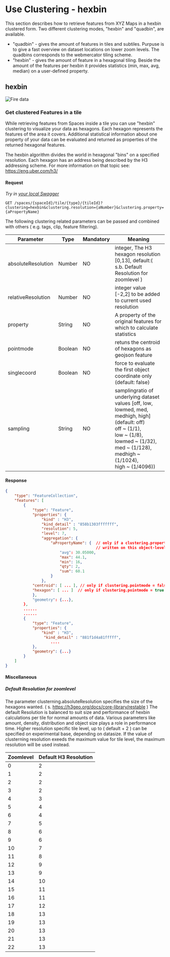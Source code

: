 # Use Clustering - hexbin

This section describes how to retrieve features from XYZ Maps in a
hexbin clustered form. Two different clustering modes, "hexbin" and "quadbin", are available.

* "quadbin" - gives the amount of features in tiles and subtiles. Purpuse is to give a fast overview on dataset locations on lower zoom levels. The quadbins corresponds to the webmercator tiling scheme. 
* "hexbin"  - gives the amount of feature in a hexagonal tiling. Beside the amount of the features per hexbin it provides  statistics (min, max, avg, median) on a user-defined property.

## hexbin

![Fire data](../images/hexbin.1.jpg)

### Get clustered Features in a tile

While retrieving features from Spaces inside a tile you can use "hexbin"
clustering to visualize your data as hexagons. Each hexagon represents the features of the area it
covers. Additional statistical information about one property of your data can be evaluated and
returned as properties of the returned hexagonal features.

The hexbin algorithm divides the world in hexagonal "bins" on a specified resolution.
Each hexagon has an address being described by the H3 addressing scheme.
For more information on that topic see: <https://eng.uber.com/h3/>

#### Request

*Try in [your local Swagger](http://localhost:8888/hub/static/swagger/#/Read%20Features/getFeaturesByTile)*

```HTTP
GET /spaces/{spaceId}/tile/{type}/{tileId}?clustering=hexbin&clustering.resolution={aNumber}&clustering.property={aPropertyName}
```

The following clustering related parameters can be passed and combined with others ( e.g. tags, clip, feature filtering).

| Parameter   | Type    | Mandatory | Meaning                                                               |
|-------------|---------|-----------|-----------------------------------------------------------------------|
| absoluteResolution  | Number  | NO | integer, The H3 hexagon resolution [0,13], default:( s.b. Default Resolution for zoomlevel  ) |
| relativeResolution | Number  | NO | integer value [-2,2] to be added to current used resolution  |
| property    | String  | NO        | A property of the original features for which to calculate statistics |
| pointmode   | Boolean | NO        | retuns the centroid of hexagons as geojson feature                    |
| singlecoord | Boolean | NO        | force to evaluate the first object coordinate only (default: false)   |
| sampling    | String  | NO        | samplingratio of underlying dataset<br>values [off, low, lowmed, med, medhigh, high] (default: off)<br>off ~ (1/1),<br>low ~ (1/8),<br>lowmed ~ (1/32),<br>med ~ (1/128),<br>medhigh ~ (1/1024),<br>high ~ (1/4096)) |

#### Response

```JSON
{
    "type": "FeatureCollection",
    "features": [
        {
            "type": "Feature",
            "properties": {
                "kind" : "H3",
                "kind_detail" : "858b1303fffffff",
                "resolution": 5,
                "level": 7,
                "aggregation": {
                    "aPropertyName": {  // only if a clustering.property={aPropertyName} is specified. If not specified field "qty" is
                                        // written on this object-level (e.g. properties.aggregation.qty )
                        "avg": 30.05000,
                        "max": 44.1,
                        "min": 16,
                        "qty": 2,
                        "sum": 60.1
                    }
                },
            "centroid": [ ... ], // only if clustering.pointmode = false|null
            "hexagon": [ ... ]  // only if clustering.pointmode = true
            },
            "geometry": {...},
        },
        ......
        ......
        {
            "type": "Feature",
            "properties": {
                "kind" : "H3",
                 "kind_detail" : "881f1d4a81fffff",
                    ....
            },
            "geometry": {...}
        }
    ]
}
```

#### Miscellaneous

##### Default Resolution for zoomlevel

The parameter clusterning.absoluteResolution specifies the size of the hexagons wanted.
( s. <https://h3geo.org/docs/core-library/restable> )
The default Resolution is balanced to suit size and performance of hexbin calculations per tile for normal amounts of data. Various parameters like amount, density, distribution and object size plays a role in performance time. Higher resolution specific tile level, up to ( default + 2 ) can be specified on experimental base, depending on datasize. If the value of clusterning resolution exeeds the maximum value for tile level, the maximum resolution will be used instead.

|Zoomlevel|Default H3 Resolution|
|---|---|
|0|2|
|1|2|
|2|2|
|3|2|
|4|3|
|5|4|
|6|4|
|7|5|
|8|6|
|9|6|
|10|7|
|11|8|
|12|9|
|13|9|
|14|10|
|15|11|
|16|11|
|17|12|
|18|13|
|19|13|
|20|13|
|21|13|
|22|13|
